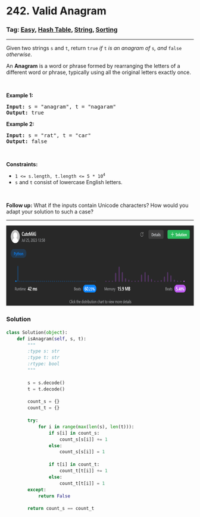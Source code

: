 # 242. Valid Anagram
### Tag: [Easy](https://github.com/TheOnlyMiki/LeetCode-For-Fun/tree/main#easy-level), [Hash Table](https://github.com/TheOnlyMiki/LeetCode-For-Fun/tree/main#hash-table), [String](https://github.com/TheOnlyMiki/LeetCode-For-Fun/tree/main#string), [Sorting](https://github.com/TheOnlyMiki/LeetCode-For-Fun/tree/main#sorting)
---
<div class="px-5 pt-4"><div class="flex"></div><div class="_1l1MA" data-track-load="description_content"><p>Given two strings <code>s</code> and <code>t</code>, return <code>true</code> <em>if</em> <code>t</code> <em>is an anagram of</em> <code>s</code><em>, and</em> <code>false</code> <em>otherwise</em>.</p>

<p>An <strong>Anagram</strong> is a word or phrase formed by rearranging the letters of a different word or phrase, typically using all the original letters exactly once.</p>

<p>&nbsp;</p>
<p><strong class="example">Example 1:</strong></p>
<pre><strong>Input:</strong> s = "anagram", t = "nagaram"
<strong>Output:</strong> true
</pre><p><strong class="example">Example 2:</strong></p>
<pre><strong>Input:</strong> s = "rat", t = "car"
<strong>Output:</strong> false
</pre>
<p>&nbsp;</p>
<p><strong>Constraints:</strong></p>

<ul>
	<li><code>1 &lt;= s.length, t.length &lt;= 5 * 10<sup>4</sup></code></li>
	<li><code>s</code> and <code>t</code> consist of lowercase English letters.</li>
</ul>

<p>&nbsp;</p>
<p><strong>Follow up:</strong> What if the inputs contain Unicode characters? How would you adapt your solution to such a case?</p>
</div></div>

---
<img src="Submit.png" width="700" height="215" />

### Solution

```python
class Solution(object):
    def isAnagram(self, s, t):
        """
        :type s: str
        :type t: str
        :rtype: bool
        """

        s = s.decode()
        t = t.decode()

        count_s = {}
        count_t = {}

        try:
            for i in range(max(len(s), len(t))):
                if s[i] in count_s:
                    count_s[s[i]] += 1
                else:
                    count_s[s[i]] = 1

                if t[i] in count_t:
                    count_t[t[i]] += 1
                else:
                    count_t[t[i]] = 1
        except:
            return False

        return count_s == count_t
```
